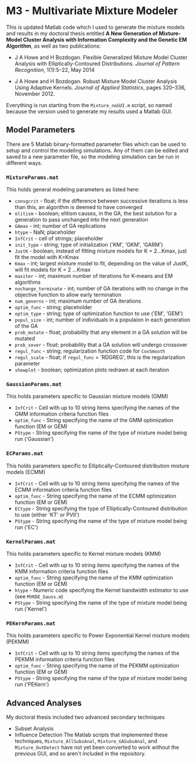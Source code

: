  # M3 - Multivariate Mixture Modeler

This is updated Matlab code which I used to generate the mixture models and results in my doctoral thesis entitled **A New Generation of Mixture-Model Cluster Analysis with Information Complexity and the Genetic EM Algorithm**, as well as two publications:

-  J A Howe and H Bozdogan. Flexible Generalized Mixture Model Cluster Analysis with Elliptically-Contoured Distributions. *Journal of Pattern Recognition*, 1(1):5–22, May 2014

-  J A Howe and H Bozdogan.  Robust Mixture Model Cluster Analysis Using Adaptive Kernels. *Journal of Applied Statistics*, pages 320–336, November 2012.

Everything is run starting from the `Mixture_noGUI.m` script, so named because the version used to generate my results used a Matlab GUI.

## Model Parameters

There are 5 Matlab binary-formatted parameter files which can be used to setup and control the modeling simulations.  Any of them can be edited and saved to a new parameter file, so the modeling simulation can be run in different ways.

### `MixtureParams.mat`
This holds general modeling parameters as listed here:
- `convgcrit` - float; if the difference between successive iterations is less than this, an algorithm is deemed to have converged
- `elitism` - boolean; elitism causes, in the GA, the best solution for a generation to pass unchanged into the next generation
- `GAmax` - int; number of GA replications
- `htype` - NaN; placeholder
- `InfCrit` - cell of strings; placeholder
- `init_type` - string; type of initialization ('KM', 'GKM', 'GARM')
- `JustK` - boolean; instead of fitting mixture models for K = 2...Kmax, just fit the model with K=Kmax
- `Kmax` - int; largest mixture model to fit, depending on the value of JustK, will fit models for K = 2 ...Kmax
- `maxiter` - int; maximum number of iterations for K-means and EM algorithms
- `nochange_terminate` - int; number of GA iterations with no change in the objective function to allow early termination
- `num_generns` - int; maximum number of GA iterations
- `optim_func` - string; placeholder
- `optim_type` - string; type of optimization function to use ('EM', 'GEM')
- `popul_size` - int; number of individuals in a populaion in each generation of the GA
- `prob_mutate` - float; probability that any element in a GA solution will be mutated
- `prob_xover` - float; probability that a GA solution will undergo crossover
- `regul_func` - string; regularization function code for `CovSmooth`
- `regul_scale` - float; if `regul_func` = 'RDGREG', this is the regularization parameter
- `showplot` - boolean; optimization plots redrawn at each iteration

### `GaussianParams.mat`
This holds parameters specific to Gaussian mixture models (GMM)
- `InfCrit` - Cell with up to 10 string items specifying the names of the GMM information criteria function files
- `optim_func` - String specifying the name of the GMM optimization function (EM or GEM)
- `PStype` - String specifying the name of the type of mixture model being run ('Gaussian')

### `ECParams.mat`
This holds parameters specific to Elliptically-Contoured distribution mixture models (ECMM)
- `InfCrit` - Cell with up to 10 string items specifying the names of the ECMM information criteria function files
- `optim_func` - String specifying the name of the ECMM optimization function (EM or GEM)
- `ECtype` - String specifying the type of Elliptically-Contoured distribution to use (either 'KT' or PVII')
- `PStype` - String specifying the name of the type of mixture model being run ('EC')

### `KernelParams.mat`
This holds parameters specific to Kernel mixture models (KMM)
- `InfCrit` - Cell with up to 10 string items specifying the names of the KMM information criteria function files
- `optim_func` - String specifying the name of the KMM optimization function (EM or GEM)
- `htype` - Numeric code specifying the Kernel bandwidth estimator to use (see `MVKDE_Gauss.m`)
- `PStype` - String specifying the name of the type of mixture model being run ('Kernel')

### `PEKernParams.mat`
This holds parameters specific to Power Exponential Kernel mixture models (PEKMM)
- `InfCrit` - Cell with up to 10 string items specifying the names of the PEKMM information criteria function files
- `optim_func` - String specifying the name of the PEKMM optimization function (EM or GEM)
- `PStype` - String specifying the name of the type of mixture model being run ('PEKern')

## Advanced Analyses
My doctoral thesis included two advanced secondary techniques
- Subset Analysis 
- Influence Detection
The Matlab scripts that implemented these techniques, `Mixture_AllSubsAnal`, `Mixture_GASubsAnal`, and `Mixture_OutDetect` have not yet been converted to work without the previous GUI, and so aren't included in the repository.
